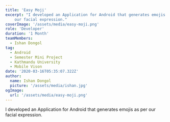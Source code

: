 ```yaml
---
title: 'Easy Moji'
excerpt: "I developed an Application for Android that generates emojis as per
    our facial expression."
coverImage: '/assets/media/easy-moji.png'
role: 'Developer'
duration: '1 Month'
teamMembers:
  - Ishan Dongol
tag:
  - Android
  - Semester Mini Project
  - Kathmandu University
  - Mobile Vison
date: '2020-03-16T05:35:07.322Z'
author:
  name: Ishan Dongol
  picture: '/assets/media/ishan.jpg'
ogImage:
  url: '/assets/media/easy-moji.png'
---
```


I developed an Application for Android that generates emojis as per
    our facial expression.